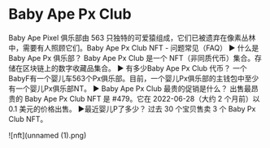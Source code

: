 # Baby Ape Px Club

Baby Ape Pixel 俱乐部由 563 只独特的可爱猿组成，它们已被遗弃在像素丛林中，需要有人照顾它们。Baby Ape Px Club NFT - 问题常见（FAQ）
▶ 什么是 Baby Ape Px 俱乐部？
Baby Ape Px Club 是一个 NFT（非同质代币）集合。存储在区块链上的数字收藏品集合。
▶ 有多少Baby Ape Px Club 代币？
一个BabyF有一个婴儿车563个Px俱乐部。目前，一个婴儿Px俱乐部的主钱包中至少有一个婴儿Px俱乐部NT。
▶ Baby Ape Px Club 最贵的促销是什么？
出售最昂贵的 Baby Ape Px Club NFT 是 #479。它在 2022-06-28（大约 2 个月前）以 0.1 美元的价格出售。
▶最近婴儿P了多少？
过去 30 个宝贝售卖 3 个 Baby Px Club NFT。

![nft](unnamed (1).png)
